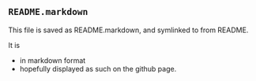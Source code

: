 `README.markdown`
-----------------

This file is saved as README.markdown,
and symlinked to from README.

It is

-   in markdown format
-   hopefully displayed as such on the github page.
